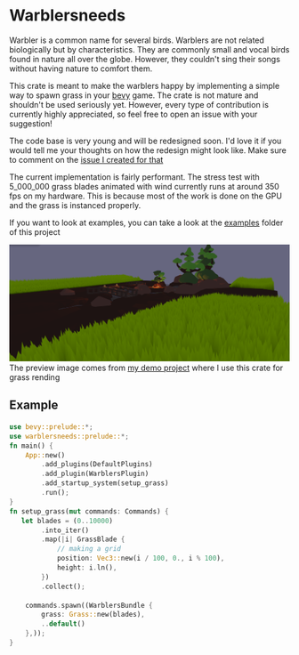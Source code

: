 # Warblersneeds
Warbler is a common name for several birds. Warblers are not related biologically but by characteristics.
They are commonly small and vocal birds found in nature all over the globe. However, they couldn't sing their songs without having nature to comfort them.

This crate is meant to make the warblers happy by implementing a simple way to spawn grass in your [bevy](https://github.com/bevyengine/bevy) game.
The crate is not mature and shouldn't be used seriously yet.
However, every type of contribution is currently highly appreciated, so feel free to open an issue with your suggestion!

The code base is very young and will be redesigned soon.
I'd love it if you would tell me your thoughts on how the redesign might look like. Make sure to comment on the [issue I created for that](https://github.com/EmiOnGit/warblersneeds/issues/1)

The current implementation is fairly performant. The stress test with 5_000_000 grass blades animated with wind currently runs at around 350 fps on my hardware.
This is because most of the work is done on the GPU and the grass is instanced properly.

If you want to look at examples, you can take a look at the [examples](./examples/) folder of this project

![alt text](images/preview.png)
The preview image comes from [my demo project](https://github.com/EmiOnGit/birdylook) where I use this crate for grass rending

## Example
```rust
use bevy::prelude::*;
use warblersneeds::prelude::*;
fn main() {
    App::new()
        .add_plugins(DefaultPlugins)
        .add_plugin(WarblersPlugin)
        .add_startup_system(setup_grass)
        .run();
}
fn setup_grass(mut commands: Commands) {
   let blades = (0..10000)
        .into_iter()
        .map(|i| GrassBlade {
            // making a grid
            position: Vec3::new(i / 100, 0., i % 100),
            height: i.ln(),
        })
        .collect();

    commands.spawn((WarblersBundle {
        grass: Grass::new(blades),
        ..default()
    },));
}

```
